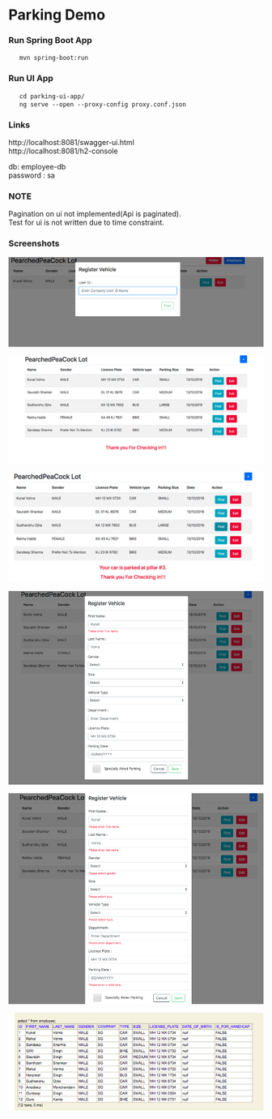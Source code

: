 # Parking Demo

### Run Spring Boot App
```
   mvn spring-boot:run
```

### Run UI App
```
   cd parking-ui-app/
   ng serve --open --proxy-config proxy.conf.json
```
### Links

http://localhost:8081/swagger-ui.html<br>
http://localhost:8081/h2-console<br>

db: employee-db<br>
password : sa

###  NOTE
Pagination on ui not implemented(Api is paginated).<br> 
Test for ui is not written due to time constraint.


### Screenshots 

![alt text](./images/Screen-Shot-2019-10-14-at-2.00.34-AM.png)

![alt text](./images/Screen-Shot-2019-10-13-at-9.37.15-PM.png)

![alt text](./images/Screen-Shot-2019-10-13-at-9.37.32-PM.png)

![alt text](./images/Screen-Shot-2019-10-13-at-9.37.53-PM.png)

![alt text](./images/Screen-Shot-2019-10-13-at-9.38.24-PM.png)

![alt text](./images/Screen-Shot-2019-10-13-at-10.39.30-PM.png)
